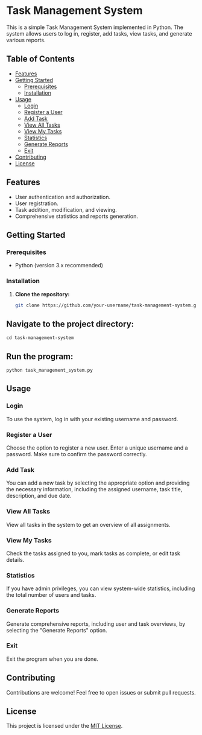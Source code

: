 # Task Management System

This is a simple Task Management System implemented in Python. The system allows users to log in, register, add tasks, view tasks, and generate various reports.

## Table of Contents

- [Features](#features)
- [Getting Started](#getting-started)
  - [Prerequisites](#prerequisites)
  - [Installation](#installation)
- [Usage](#usage)
  - [Login](#login)
  - [Register a User](#register-a-user)
  - [Add Task](#add-task)
  - [View All Tasks](#view-all-tasks)
  - [View My Tasks](#view-my-tasks)
  - [Statistics](#statistics)
  - [Generate Reports](#generate-reports)
  - [Exit](#exit)
- [Contributing](#contributing)
- [License](#license)

## Features

- User authentication and authorization.
- User registration.
- Task addition, modification, and viewing.
- Comprehensive statistics and reports generation.

## Getting Started

### Prerequisites

- Python (version 3.x recommended)

### Installation

1. **Clone the repository:**

   ```bash
   git clone https://github.com/your-username/task-management-system.git

## Navigate to the project directory:

    
    cd task-management-system

## Run the program:

    
    python task_management_system.py


## Usage

### Login
To use the system, log in with your existing username and password.

### Register a User
Choose the option to register a new user. Enter a unique username and a password. Make sure to confirm the password correctly.

### Add Task
You can add a new task by selecting the appropriate option and providing the necessary information, including the assigned username, task title, description, and due date.

### View All Tasks
View all tasks in the system to get an overview of all assignments.

### View My Tasks
Check the tasks assigned to you, mark tasks as complete, or edit task details.

### Statistics
If you have admin privileges, you can view system-wide statistics, including the total number of users and tasks.

### Generate Reports
Generate comprehensive reports, including user and task overviews, by selecting the "Generate Reports" option.

### Exit
Exit the program when you are done.

## Contributing
Contributions are welcome! Feel free to open issues or submit pull requests.

## License
This project is licensed under the [MIT License](LICENSE).
